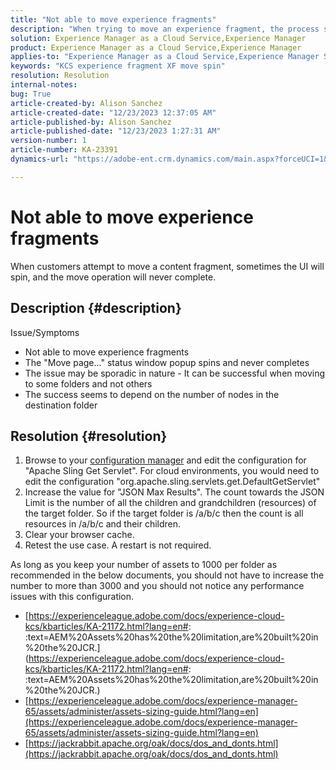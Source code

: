```yaml
---
title: "Not able to move experience fragments"
description: "When trying to move an experience fragment, the process spins and never completes"
solution: Experience Manager as a Cloud Service,Experience Manager
product: Experience Manager as a Cloud Service,Experience Manager
applies-to: "Experience Manager as a Cloud Service,Experience Manager Sites,Experience Manager 6.5"
keywords: "KCS experience fragment XF move spin"
resolution: Resolution
internal-notes: 
bug: True
article-created-by: Alison Sanchez
article-created-date: "12/23/2023 12:37:05 AM"
article-published-by: Alison Sanchez
article-published-date: "12/23/2023 1:27:31 AM"
version-number: 1
article-number: KA-23391
dynamics-url: "https://adobe-ent.crm.dynamics.com/main.aspx?forceUCI=1&pagetype=entityrecord&etn=knowledgearticle&id=c9efcc5e-2ba1-ee11-be37-6045bd006079"

---
```

# Not able to move experience fragments


When customers attempt to move a content fragment, sometimes the UI will spin, and the move operation will never complete.

## Description {#description}


Issue/Symptoms

- Not able to move experience fragments
- The "Move page..." status window popup spins and never completes
- The issue may be sporadic in nature - It can be successful when moving to some folders and not others
- The success seems to depend on the number of nodes in the destination folder





## Resolution {#resolution}


1. Browse to your [configuration manager](http://localhost:4502/system/console/configMgr) and edit the configuration for "Apache Sling Get Servlet". For cloud environments, you would need to edit the configuration "org.apache.sling.servlets.get.DefaultGetServlet"
2. Increase the value for "JSON Max Results". The count towards the JSON Limit is the number of all the children and grandchildren (resources) of the target folder. So if the target folder is /a/b/c then the count is all resources in /a/b/c and their children.
3. Clear your browser cache.
4. Retest the use case. A restart is not required.


As long as you keep your number of assets to 1000 per folder as recommended in the below documents, you should not have to increase the number to more than 3000 and you should not notice any performance issues with this configuration.

- [https://experienceleague.adobe.com/docs/experience-cloud-kcs/kbarticles/KA-21172.html?lang=en#: :text=AEM%20Assets%20has%20the%20limitation,are%20built%20in%20the%20JCR.](https://experienceleague.adobe.com/docs/experience-cloud-kcs/kbarticles/KA-21172.html?lang=en#: :text=AEM%20Assets%20has%20the%20limitation,are%20built%20in%20the%20JCR.)
- [https://experienceleague.adobe.com/docs/experience-manager-65/assets/administer/assets-sizing-guide.html?lang=en](https://experienceleague.adobe.com/docs/experience-manager-65/assets/administer/assets-sizing-guide.html?lang=en)
- [https://jackrabbit.apache.org/oak/docs/dos_and_donts.html](https://jackrabbit.apache.org/oak/docs/dos_and_donts.html)





